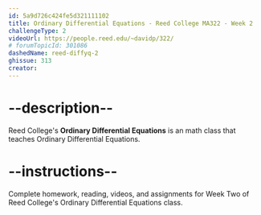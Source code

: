 ```yaml
---
id: 5a9d726c424fe5d321111102
title: Ordinary Differential Equations - Reed College MA322 - Week 2
challengeType: 2
videoUrl: https://people.reed.edu/~davidp/322/
# forumTopicId: 301086
dashedName: reed-diffyq-2
ghissue: 313
creator: 
---
```


# --description--

Reed College's __Ordinary Differential Equations__ is an math class that teaches Ordinary Differential Equations.

# --instructions--

Complete homework, reading, videos, and assignments for Week Two of Reed College's Ordinary Differential Equations class.